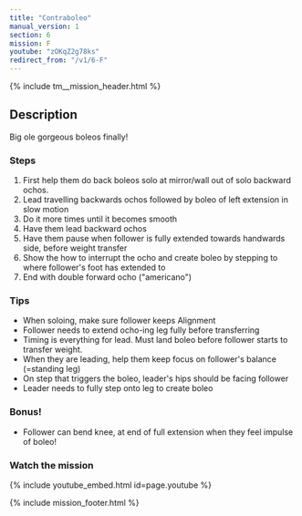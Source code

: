 ```yaml
---
title: "Contraboleo"
manual_version: 1
section: 6
mission: F
youtube: "zOKqZ2g78ks"
redirect_from: "/v1/6-F"
---
```


{% include tm__mission_header.html %}

## Description

Big ole gorgeous boleos finally! 

### Steps

1. First help them do back boleos solo at mirror/wall out of solo backward ochos.  
2. Lead travelling backwards ochos followed by boleo of left extension in slow motion
3. Do it more times until it becomes smooth
4. Have them lead backward ochos
5. Have them pause when follower is fully extended towards handwards side, before weight transfer
6. Show the how to interrupt the ocho and create boleo by stepping to where follower's foot has extended to
7. End with double forward ocho ("americano") 

### Tips

* When soloing, make sure follower keeps Alignment
* Follower needs to extend ocho-ing leg fully before transferring
* Timing is everything for lead. Must land boleo before follower starts to transfer weight.  
* When they are leading, help them keep focus on follower's balance (=standing leg)
* On step that triggers the boleo, leader's hips should be facing follower
* Leader needs to fully step onto leg to create boleo 

### Bonus!

* Follower can bend knee, at end of full extension when they feel impulse of boleo! 

### Watch the mission

{% include youtube_embed.html id=page.youtube %}

{% include mission_footer.html %}

